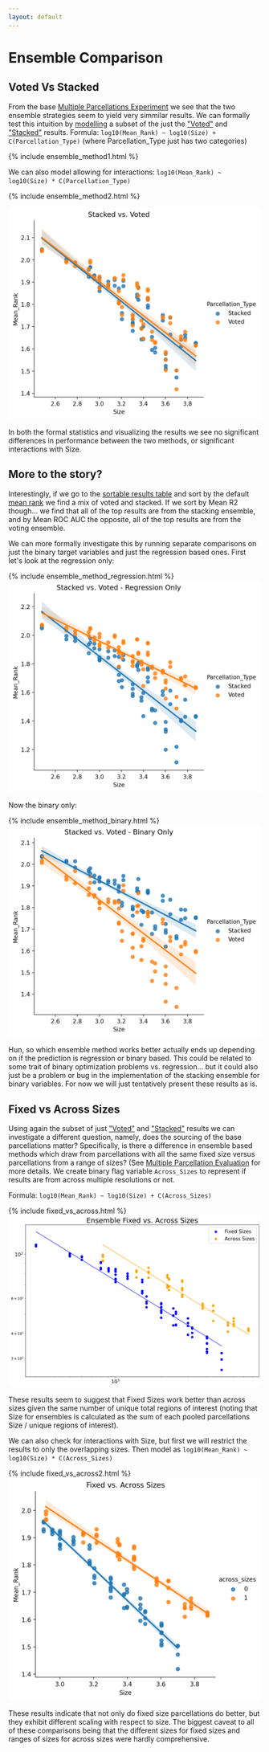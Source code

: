 ```yaml
---
layout: default
---
```


# Ensemble Comparison

## Voted Vs Stacked

From the base [Multiple Parcellations Experiment](./index#multiple-parcellation-strategies) we see that the two ensemble
strategies seem to yield very simmilar results. We can formally test this intuition by [modelling](./intro_to_results#modelling-results)
a subset of the just the ["Voted"](./multiple_parcellations_setup#voted) and ["Stacked"](./multiple_parcellations_setup#stacked) results.
Formula: `log10(Mean_Rank) ~ log10(Size) + C(Parcellation_Type)` (where Parcellation_Type just has two categories)

{% include ensemble_method1.html %}

We can also model allowing for interactions: `log10(Mean_Rank) ~ log10(Size) * C(Parcellation_Type)`

{% include ensemble_method2.html %}

![Ensemble Method](https://raw.githubusercontent.com/sahahn/parc_scaling/master/analyze/Figures/ensemble_method1.png)

In both the formal statistics and visualizing the results we see no significant differences in performance between the two methods,
or significant interactions with Size.

## More to the story?

Interestingly, if we go to the [sortable results table](./full_results.html) and sort by the default [mean rank](./results_intro#mean-rank) we
find a mix of voted and stacked. If we sort by Mean R2 though... we find that all of the top results are from the stacking ensemble,
and by Mean ROC AUC the opposite, all of the top results are from the voting ensemble.

We can more formally investigate this by running separate comparisons on just the binary target variables and just the regression based ones.
First let's look at the regression only:

{% include ensemble_method_regression.html %}
![Ensemble Method](https://raw.githubusercontent.com/sahahn/parc_scaling/master/analyze/Figures/ensemble_method_regression.png)

Now the binary only:

{% include ensemble_method_binary.html %}
![Ensemble Method](https://raw.githubusercontent.com/sahahn/parc_scaling/master/analyze/Figures/ensemble_method_binary.png)

Hun, so which ensemble method works better actually ends up depending on if the prediction is regression or binary based.
This could be related to some trait of binary optimization problems vs. regression... but it could also just be a problem or bug in the
implementation of the stacking ensemble for binary variables. For now we will just tentatively present these results as is.

## Fixed vs Across Sizes

Using again the subset of just ["Voted"](./multiple_parcellations_setup#voted)
and ["Stacked"](./multiple_parcellations_setup#stacked) results we can investigate
a different question, namely, does the sourcing of the base parcellations matter? Specifically, is there a difference in ensemble based methods which draw from parcellations with all the same fixed size versus parcellations from a range of sizes? (See [Multiple Parcellation Evaluation](./multiple_parcellations_setup#evaluation) for more details. We create binary flag variable `Across_Sizes` to represent if results are from across multiple resolutions or not.

Formula: `log10(Mean_Rank) ~ log10(Size) + C(Across_Sizes)`

{% include fixed_vs_across.html %}
![Ensemble Method](https://raw.githubusercontent.com/sahahn/parc_scaling/master/analyze/Figures/fixed_vs_across.png)

These results seem to suggest that Fixed Sizes work better than across sizes given the same number of unique total regions of interest (noting that Size for ensembles is calculated as the sum of each pooled parcellations Size / unique regions of interest).

We can also check for interactions with Size, but first we will restrict the results to only the overlapping sizes. Then model as `log10(Mean_Rank) ~ log10(Size) * C(Across_Sizes)`

{% include fixed_vs_across2.html %}
![Ensemble Method](https://raw.githubusercontent.com/sahahn/parc_scaling/master/analyze/Figures/fixed_vs_across2.png)

These results indicate that not only do fixed size parcellations do better, but they exhibit different scaling with respect to size.
The biggest caveat to all of these comparisons being that the different sizes for fixed sizes
and ranges of sizes for across sizes were hardly comprehensive. 
